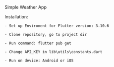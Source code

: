 Simple Weather App

Installation: 

    - Set up Enviroment for Flutter version: 3.10.6
    
    - Clone repository, go to project dir
    
    - Run command: flutter pub get
    
    - Change API_KEY in lib\utils\constants.dart
    
    - Run on device: Android or iOS
